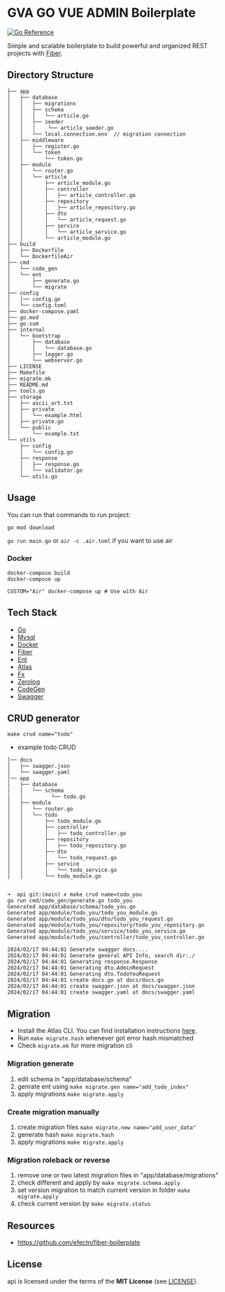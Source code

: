 # GVA GO VUE ADMIN Boilerplate
[![Go Reference](https://pkg.go.dev/badge/api.svg)](https://pkg.go.dev/api)

Simple and scalable boilerplate to build powerful and organized REST projects with [Fiber](https://github.com/gofiber/fiber). 

## Directory Structure

```
├── app
│   ├── database
│   │   ├── migrations 
│   │   ├── schema
│   │   │   └── article.go
│   │   ├── seeder
│   │   │    └── article_seeder.go
│   │   └── local.connection.env  // migration connection
│   ├── middleware
│   │   ├── register.go
│   │   └── token
│   │       └── token.go
│   ├── module
│   │   └── router.go
│   │   └── article
│   │       ├── article_module.go
│   │       ├── controller
│   │       │   ├── article_controller.go
│   │       ├── repository
│   │       │   ├── article_repository.go
│   │       ├── dto
│   │       │   └── article_request.go
│   │       ├── service
│   │       │   └── article_service.go
│   │       └── article_module.go
├── build
│   ├── Dockerfile
│   └── DockerfileAir
├── cmd
│   └── code_gen
│   └── ent
│       ├── generate.go
│       └── migrate
├── config
│   │── config.go
│   └── config.toml
├── docker-compose.yaml
├── go.mod
├── go.sum
├── internal
│   └── bootstrap
│       ├── database
│       │   └── database.go
│       ├── logger.go
│       └── webserver.go
├── LICENSE
├── Makefile
├── migrate.mk
├── README.md
├── tools.go
├── storage
│   ├── ascii_art.txt
│   ├── private
│   │   └── example.html
│   ├── private.go
│   └── public
│       └── example.txt
└── utils
    ├── config
    │   └── config.go
    ├── response
    │   ├── response.go
    │   └── validator.go
    └── utils.go
```

## Usage
You can run that commands to run project:

```go mod download```

```go run main.go``` or ```air -c .air.toml``` if you want to use air

### Docker
```shell
docker-compose build
docker-compose up

CUSTOM="Air" docker-compose up # Use with Air
```

## Tech Stack
- [Go](https://go.dev)
- [Mysql](https://www.mysql.org)
- [Docker](https://www.docker.com/)
- [Fiber](https://github.com/gofiber/fiber)
- [Ent](https://github.com/ent/ent)
- [Atlas](https://atlasgo.io)
- [Fx](https://github.com/uber-go/fx)
- [Zerolog](https://github.com/rs/zerolog)
- [CodeGen](https://github.com/dolmen-go/codegen)
- [Swagger](https://github.com/gofiber/swagger)


## CRUD generator

```make crud name="todo" ```

- example todo CRUD
```
│── docs
│   ├── swagger.json
│   └── swagger.yaml
│── app
│   ├── database
|   |   └── schema
|   |         └── todo.go
│   ├── module
│   │   └── router.go
│   │   └── todo
│   │       ├── todo_module.go
│   │       ├── controller
│   │       │   ├── todo_controller.go
│   │       ├── repository
│   │       │   ├── todo_repository.go
│   │       ├── dto
│   │       │   └── todo_request.go
│   │       ├── service
│   │       │   └── todo_service.go
│   │       └── todo_module.go


➜  api git:(main) ✗ make crud name=todo_you
go run cmd/code_gen/generate.go todo_you
Generated app/database/schema/todo_you.go
Generated app/module/todo_you/todo_you_module.go
Generated app/module/todo_you/dto/todo_you_request.go
Generated app/module/todo_you/repository/todo_you_repository.go
Generated app/module/todo_you/service/todo_you_service.go
Generated app/module/todo_you/controller/todo_you_controller.go

2024/02/17 04:44:01 Generate swagger docs....
2024/02/17 04:44:01 Generate general API Info, search dir:./
2024/02/17 04:44:01 Generating response.Response
2024/02/17 04:44:01 Generating dto.AdminRequest
2024/02/17 04:44:01 Generating dto.TodoYouRequest
2024/02/17 04:44:01 create docs.go at docs/docs.go
2024/02/17 04:44:01 create swagger.json at docs/swagger.json
2024/02/17 04:44:01 create swagger.yaml at docs/swagger.yaml

```

## Migration

 - Install the Atlas CLI. You can find installation instructions [here](https://atlasgo.io/integrations/go-sdk).
 - Run ```make migrate.hash``` whenever got error hash mismatched
 - Check ```migrate.mk``` for more migration cli


### Migration generate

1. edit schema in "app/database/schema"
2. genrate ent using ```make migrate.gen name="add_todo_index"```
3. apply migrations ```make migrate.apply```

### Create migration manually 
1. create migration files ```make migrate.new name="add_user_data"```
2. generate hash  ```make migrate.hash```
3. apply migrations ```make migrate.apply```

### Migration roleback or reverse

1. remove one or two latest migration files in "app/database/migrations"
2. check different and apply by ```make migrate.schema.apply```
3. set version migration to match current version in folder ``` make migrate.apply ```
4. check current version by ```make migrate.status```

## Resources
 - https://github.com/efectn/fiber-boilerplate 


## License
api is licensed under the terms of the **MIT License** (see [LICENSE](LICENSE)).
